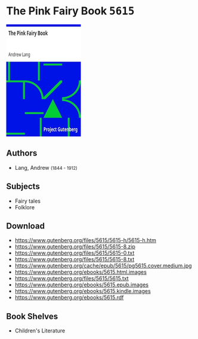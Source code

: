 # The Pink Fairy Book <kbd>5615</kbd>

![](./cover.medium.jpg "")

## Authors


 - Lang, Andrew <small>(1844 - 1912)</small>

## Subjects


 - Fairy tales
 - Folklore

## Download


 - https://www.gutenberg.org/files/5615/5615-h/5615-h.htm
 - https://www.gutenberg.org/files/5615/5615-8.zip
 - https://www.gutenberg.org/files/5615/5615-0.txt
 - https://www.gutenberg.org/files/5615/5615-8.txt
 - https://www.gutenberg.org/cache/epub/5615/pg5615.cover.medium.jpg
 - https://www.gutenberg.org/ebooks/5615.html.images
 - https://www.gutenberg.org/files/5615/5615.txt
 - https://www.gutenberg.org/ebooks/5615.epub.images
 - https://www.gutenberg.org/ebooks/5615.kindle.images
 - https://www.gutenberg.org/ebooks/5615.rdf

## Book Shelves


 - Children's Literature
